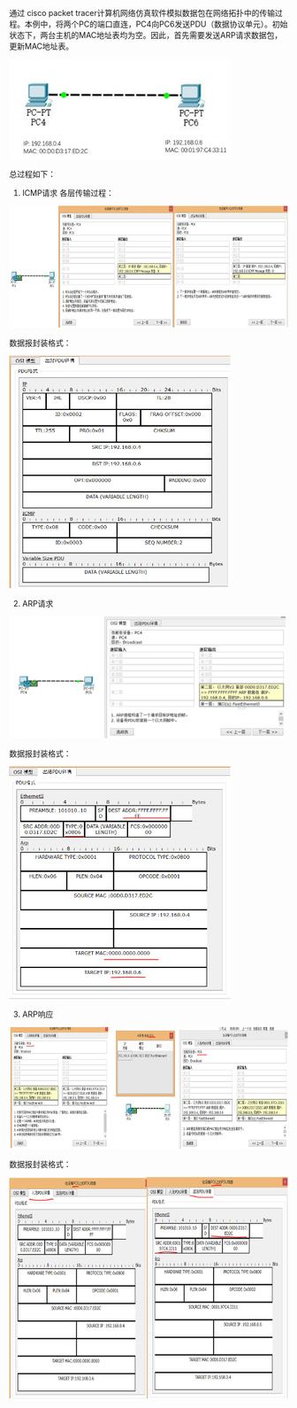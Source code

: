 通过 cisco packet tracer计算机网络仿真软件模拟数据包在网络拓扑中的传输过程。本例中，将两个PC的端口直连，PC4向PC6发送PDU（数据协议单元）。初始状态下，两台主机的MAC地址表均为空。因此，首先需要发送ARP请求数据包，更新MAC地址表。  

<div align=left><img width="400" height="180" src="./test-images/实验-ARP-1.png"/></div> 

总过程如下：
1. ICMP请求
各层传输过程：
<div align=left><img width="600" height="220" src="./test-images/实验-ARP-2.png"/></div> 

数据报封装格式：
<div align=left><img width="400" height="420" src="./test-images/实验-ARP-3.png"/></div> 

2. ARP请求
<div align=left><img width="500" height="220" src="./test-images/实验-ARP-4.png"/></div> 

数据报封装格式：
<div align=left><img width="400" height="420" src="./test-images/实验-ARP-5.png"/></div> 

3. ARP响应
<div align=left><img width="600" height="220" src="./test-images/实验-ARP-6.png"/></div> 

数据报封装格式：
<div align=left><img width="600" height="400" src="./test-images/实验-ARP-7.png"/></div> 

